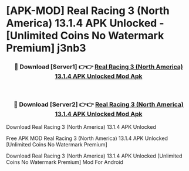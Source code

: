 # [APK-MOD] Real Racing 3 (North America) 13.1.4 APK Unlocked - [Unlimited Coins No Watermark Premium] j3nb3



<div align="center">
<h3>🔴 Download [Server1] 👉👉 <a href="https://momento.my/?title=Real_Racing_3_(North_America)_13.1.4_APK_Unlocked">Real Racing 3 (North America) 13.1.4 APK Unlocked Mod Apk</a></h3><br>

<h3>🔴 Download [Server2] 👉👉 <a href="https://momento.my/?title=Real_Racing_3_(North_America)_13.1.4_APK_Unlocked">Real Racing 3 (North America) 13.1.4 APK Unlocked Mod Apk</a></h3>
</div>



Download Real Racing 3 (North America) 13.1.4 APK Unlocked 

Free APK MOD Real Racing 3 (North America) 13.1.4 APK Unlocked [Unlimited Coins No Watermark Premium]

Download Real Racing 3 (North America) 13.1.4 APK Unlocked [Unlimited Coins No Watermark Premium] Mod For Android
